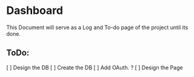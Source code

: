 # Dashboard
This Document will serve as a Log and To-do page of the project until its done.

## ToDo:
[ ] Design the DB
[ ] Create the DB
[ ] Add OAuth. ?
[ ] Design the Page